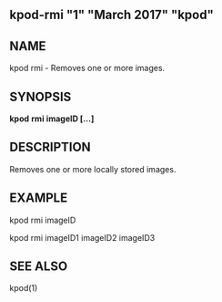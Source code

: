 ## kpod-rmi "1" "March 2017" "kpod"

## NAME
kpod rmi - Removes one or more images.

## SYNOPSIS
**kpod** **rmi** **imageID [...]**

## DESCRIPTION
Removes one or more locally stored images.

## EXAMPLE

kpod rmi imageID

kpod rmi imageID1 imageID2 imageID3

## SEE ALSO
kpod(1)
